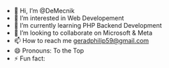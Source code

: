 - 👋 Hi, I’m @DeMecnik
- 👀 I’m interested in Web Developement
- 🌱 I’m currently learning PHP Backend Development 
- 💞️ I’m looking to collaborate on Microsoft & Meta
- 📫 How to reach me geradphilip59@gmail.com
- 😄 Pronouns: To the Top
- ⚡ Fun fact: 

<!---
DeMecnik/DeMecnik is a ✨ special ✨ repository because its `README.md` (this file) appears on your GitHub profile.
You can click the Preview link to take a look at your changes.
--->
